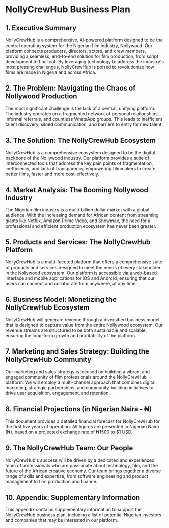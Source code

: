 # NollyCrewHub Business Plan

## 1. Executive Summary

NollyCrewHub is a comprehensive, AI-powered platform designed to be the central operating system for the Nigerian film industry, Nollywood. Our platform connects producers, directors, actors, and crew members, providing a seamless, end-to-end solution for film production, from script development to final cut. By leveraging technology to address the industry's most pressing challenges, NollyCrewHub is poised to revolutionize how films are made in Nigeria and across Africa.

## 2. The Problem: Navigating the Chaos of Nollywood Production

The most significant challenge is the lack of a central, unifying platform. The industry operates on a fragmented network of personal relationships, informal referrals, and countless WhatsApp groups. This leads to inefficient talent discovery, siloed communication, and barriers to entry for new talent.

## 3. The Solution: The NollyCrewHub Ecosystem

NollyCrewHub is a comprehensive ecosystem designed to be the digital backbone of the Nollywood industry. Our platform provides a suite of interconnected tools that address the key pain points of fragmentation, inefficiency, and lack of transparency, empowering filmmakers to create better films, faster and more cost-effectively.

## 4. Market Analysis: The Booming Nollywood Industry

The Nigerian film industry is a multi-billion dollar market with a global audience. With the increasing demand for African content from streaming giants like Netflix, Amazon Prime Video, and Showmax, the need for a professional and efficient production ecosystem has never been greater.

## 5. Products and Services: The NollyCrewHub Platform

NollyCrewHub is a multi-faceted platform that offers a comprehensive suite of products and services designed to meet the needs of every stakeholder in the Nollywood ecosystem. Our platform is accessible via a web-based interface and mobile applications for iOS and Android, ensuring that our users can connect and collaborate from anywhere, at any time.

## 6. Business Model: Monetizing the NollyCrewHub Ecosystem

NollyCrewHub will generate revenue through a diversified business model that is designed to capture value from the entire Nollywood ecosystem. Our revenue streams are structured to be both sustainable and scalable, ensuring the long-term growth and profitability of the platform.

## 7. Marketing and Sales Strategy: Building the NollyCrewHub Community

Our marketing and sales strategy is focused on building a vibrant and engaged community of film professionals around the NollyCrewHub platform. We will employ a multi-channel approach that combines digital marketing, strategic partnerships, and community-building initiatives to drive user acquisition, engagement, and retention.

## 8. Financial Projections (in Nigerian Naira - ₦)

This document provides a detailed financial forecast for NollyCrewHub for the first five years of operation. All figures are presented in Nigerian Naira (₦), based on a projected exchange rate of ₦1500 to $1 USD.

## 9. The NollyCrewHub Team: Our People

NollyCrewHub's success will be driven by a dedicated and experienced team of professionals who are passionate about technology, film, and the future of the African creative economy. Our team brings together a diverse range of skills and expertise, from software engineering and product management to film production and finance.

## 10. Appendix: Supplementary Information

This appendix contains supplementary information to support the NollyCrewHub business plan, including a list of potential Nigerian investors and companies that may be interested in our platform.
